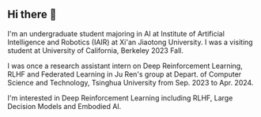 ## Hi there 👋

I'm an undergraduate student majoring in AI at Institute of Artificial Intelligence and Robotics (IAIR) at Xi'an Jiaotong University. I was a visiting student at University of California, Berkeley 2023 Fall.

I was once a research assistant intern on Deep Reinforcement Learning, RLHF and Federated Learning in Ju Ren's group at Depart. of Computer Science and Technology, Tsinghua University from Sep. 2023 to Apr. 2024.

I'm interested in Deep Reinforcement Learning including RLHF, Large Decision Models and Embodied AI.

<!--
**jwliao-ai/jwliao-ai** is a ✨ _special_ ✨ repository because its `README.md` (this file) appears on your GitHub profile.

Here are some ideas to get you started:

- 🔭 I’m currently working on ...
- 🌱 I’m currently learning ...
- 👯 I’m looking to collaborate on ...
- 🤔 I’m looking for help with ...
- 💬 Ask me about ...
- 📫 How to reach me: ...
- 😄 Pronouns: ...
- ⚡ Fun fact: ...
-->
